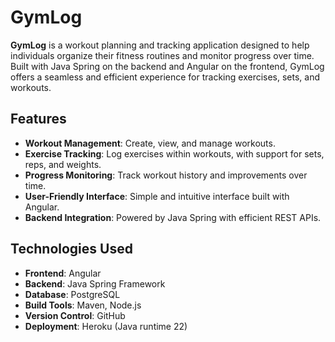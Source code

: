 # GymLog

**GymLog** is a workout planning and tracking application designed to help individuals organize their fitness routines and monitor progress over time. Built with Java Spring on the backend and Angular on the frontend, GymLog offers a seamless and efficient experience for tracking exercises, sets, and workouts.

## Features

- **Workout Management**: Create, view, and manage workouts.
- **Exercise Tracking**: Log exercises within workouts, with support for sets, reps, and weights.
- **Progress Monitoring**: Track workout history and improvements over time.
- **User-Friendly Interface**: Simple and intuitive interface built with Angular.
- **Backend Integration**: Powered by Java Spring with efficient REST APIs.

## Technologies Used

- **Frontend**: Angular
- **Backend**: Java Spring Framework
- **Database**: PostgreSQL
- **Build Tools**: Maven, Node.js
- **Version Control**: GitHub
- **Deployment**: Heroku (Java runtime 22)